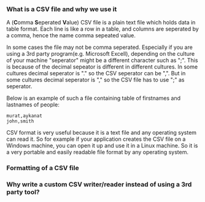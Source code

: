 ### What is a CSV file and why we use it
A (**C**omma **S**eperated **V**alue) CSV file is a plain text file which holds data in table format. Each line is like a row in a table, and columns are seperated by a comma, hence the name comma sepeated value.

In some cases the file may not be comma seperated. Especially if you are using a 3rd party program(e.g. Microsoft Excell), depending on the culture of your machine "seperator" might be a different character such as ";". This is because of the decimal sepeator is different in different cultures. In some cultures decimal seperator is "." so the CSV seperator can be ",". But in some cultures decimal seperator is "," so the CSV file has to use ";" as seperator.

Below is an example of such a file containing table of firstnames and lastnames of people:

```csv
murat,aykanat
john,smith
```

CSV format is very useful because it is a text file and any operating system can read it. So for example if your application creates the CSV file on a Windows machine, you can open it up and use it in a Linux machine. So it is a very portable and easily readable file format by any operating system.

### Formatting of a CSV file
### Why write a custom CSV writer/reader instead of using a 3rd party tool?


